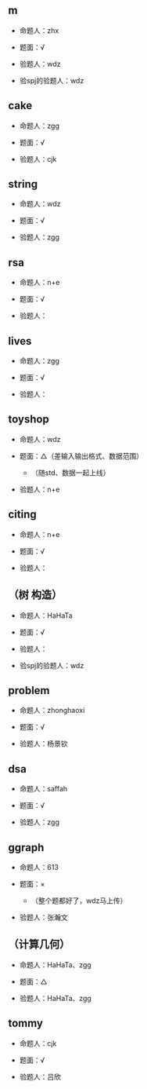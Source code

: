 ## m

* 命题人：zhx

* 题面：√

* 验题人：wdz

* 验spj的验题人：wdz

## cake

* 命题人：zgg

* 题面：√

* 验题人：cjk

## string

* 命题人：wdz

* 题面：√

* 验题人：zgg

## rsa

* 命题人：n+e

* 题面：√

* 验题人：

## lives

* 命题人：zgg

* 题面：√

* 验题人：

## toyshop

* 命题人：wdz

* 题面：△（差输入输出格式、数据范围）

	* （随std、数据一起上线）

* 验题人：n+e

## citing

* 命题人：n+e

* 题面：√

* 验题人：

## （树 构造）

* 命题人：HaHaTa

* 题面：√

* 验题人：

* 验spj的验题人：wdz

## problem

* 命题人：zhonghaoxi

* 题面：√

* 验题人：杨景钦

## dsa

* 命题人：saffah

* 题面：√

* 验题人：zgg

## ggraph

* 命题人：613

* 题面：×

	* （整个题都好了，wdz马上传）

* 验题人：张瀚文

## （计算几何）

* 命题人：HaHaTa、zgg

* 题面：△

* 验题人：HaHaTa、zgg

## tommy

* 命题人：cjk

* 题面：√

* 验题人：吕欣
